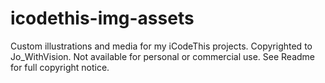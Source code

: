 # icodethis-img-assets
Custom illustrations and media for my iCodeThis projects. Copyrighted to Jo_WithVision. Not available for personal or commercial use. See Readme for full copyright notice.
